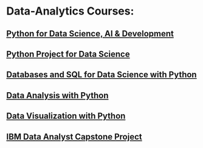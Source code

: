 # Data-Analytics Courses:
## [Python for Data Science, AI & Development](https://github.com/aqafridi/Data-Analytics/tree/main/Python%20for%20Data%20Science%2C%20AI%20%26%20Development)
## [Python Project for Data Science](https://www.coursera.org/learn/python-project-for-data-science?specialization=ibm-data-analyst)
## [Databases and SQL for Data Science with Python](https://github.com/aqafridi/Data-Analytics/tree/main/Databases%20and%20SQL%20for%20Data%20Science%20with%20Python)
## [Data Analysis with Python](https://github.com/aqafridi/Data-Analytics/tree/main/Data%20Analysis%20with%20Python)
## [Data Visualization with Python](https://github.com/aqafridi/Data-Analytics/tree/main/Data%20Visualization%20with%20Python)
## [IBM Data Analyst Capstone Project](https://github.com/aqafridi/Data-Analytics/tree/main/IBM%20Data%20Analyst%20Capstone%20Project)
